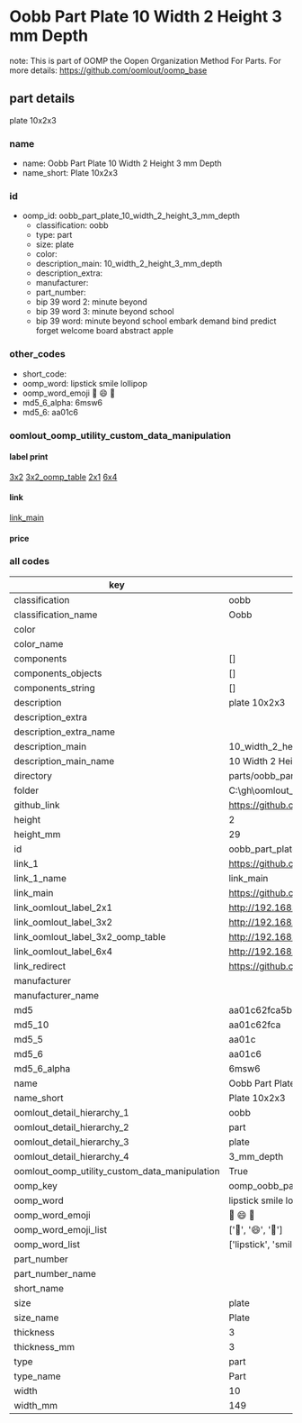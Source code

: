 # Oobb Part Plate 10 Width 2 Height 3 mm Depth  

note: This is part of OOMP the Oopen Organization Method For Parts. For more details: https://github.com/oomlout/oomp_base

##  part details
  



plate 10x2x3



### name
* name: Oobb Part Plate 10 Width 2 Height 3 mm Depth
* name_short: Plate 10x2x3 
### id
* oomp_id: oobb_part_plate_10_width_2_height_3_mm_depth
  * classification: oobb
  * type: part
  * size: plate
  * color: 
  * description_main: 10_width_2_height_3_mm_depth
  * description_extra: 
  * manufacturer: 
  * part_number: 
  * bip 39 word 2: minute beyond
  * bip 39 word 3: minute beyond school
  * bip 39 word: minute beyond school embark demand bind predict forget welcome board abstract apple

### other_codes
* short_code: 
* oomp_word: lipstick smile lollipop
* oomp_word_emoji :lipstick: :smile: :lollipop:
* md5_6_alpha: 6msw6
* md5_6: aa01c6






### oomlout_oomp_utility_custom_data_manipulation
#### label print
[3x2](http://192.168.1.245:1112/?label=oomp%206msw6)
[3x2_oomp_table](http://192.168.1.108:1112/?label=oomp%206msw6)
[2x1](http://192.168.1.242:1112/?label=oomp%206msw6)
[6x4](http://192.168.1.55:1112/?label=oomp%206msw6)    

#### link

[link_main](https://github.com/oomlout/oomlout_oobb_version_4_generated_parts/tree/main/navigation_oomp/oobb/part/plate/10_width_2_height_3_mm_depth/part)                              

#### price







### all codes 
| key | value |  
| --- | --- |  
| classification | oobb |  
| classification_name | Oobb |  
| color |  |  
| color_name |  |  
| components | [] |  
| components_objects | [] |  
| components_string | [] |  
| description | plate 10x2x3 |  
| description_extra |  |  
| description_extra_name |  |  
| description_main | 10_width_2_height_3_mm_depth |  
| description_main_name | 10 Width 2 Height 3 mm Depth |  
| directory | parts/oobb_part_plate_10_width_2_height_3_mm_depth |  
| folder | C:\gh\oomlout_oobb_version_4_generated_parts\parts\oobb_part_plate_10_width_2_height_3_mm_depth |  
| github_link | https://github.com/oomlout/oomlout_oomp_part_src/tree/main/parts/oobb_part_plate_10_width_2_height_3_mm_depth |  
| height | 2 |  
| height_mm | 29 |  
| id | oobb_part_plate_10_width_2_height_3_mm_depth |  
| link_1 | https://github.com/oomlout/oomlout_oobb_version_4_generated_parts/tree/main/navigation_oomp/oobb/part/plate/10_width_2_height_3_mm_depth/part |  
| link_1_name | link_main |  
| link_main | https://github.com/oomlout/oomlout_oobb_version_4_generated_parts/tree/main/navigation_oomp/oobb/part/plate/10_width_2_height_3_mm_depth/part |  
| link_oomlout_label_2x1 | http://192.168.1.242:1112/?label=oomp%206msw6 |  
| link_oomlout_label_3x2 | http://192.168.1.245:1112/?label=oomp%206msw6 |  
| link_oomlout_label_3x2_oomp_table | http://192.168.1.108:1112/?label=oomp%206msw6 |  
| link_oomlout_label_6x4 | http://192.168.1.55:1112/?label=oomp%206msw6 |  
| link_redirect | https://github.com/oomlout/oomlout_oobb_version_4_generated_parts/tree/main/parts/oobb_plate_10_02_03 |  
| manufacturer |  |  
| manufacturer_name |  |  
| md5 | aa01c62fca5b5534591d14858185746a |  
| md5_10 | aa01c62fca |  
| md5_5 | aa01c |  
| md5_6 | aa01c6 |  
| md5_6_alpha | 6msw6 |  
| name | Oobb Part Plate 10 Width 2 Height 3 mm Depth |  
| name_short | Plate 10x2x3  |  
| oomlout_detail_hierarchy_1 | oobb |  
| oomlout_detail_hierarchy_2 | part |  
| oomlout_detail_hierarchy_3 | plate |  
| oomlout_detail_hierarchy_4 | 3_mm_depth |  
| oomlout_oomp_utility_custom_data_manipulation | True |  
| oomp_key | oomp_oobb_part_plate_10_width_2_height_3_mm_depth |  
| oomp_word | lipstick smile lollipop |  
| oomp_word_emoji | :lipstick: :smile: :lollipop: |  
| oomp_word_emoji_list | [':lipstick:', ':smile:', ':lollipop:'] |  
| oomp_word_list | ['lipstick', 'smile', 'lollipop'] |  
| part_number |  |  
| part_number_name |  |  
| short_name |  |  
| size | plate |  
| size_name | Plate |  
| thickness | 3 |  
| thickness_mm | 3 |  
| type | part |  
| type_name | Part |  
| width | 10 |  
| width_mm | 149 |  

